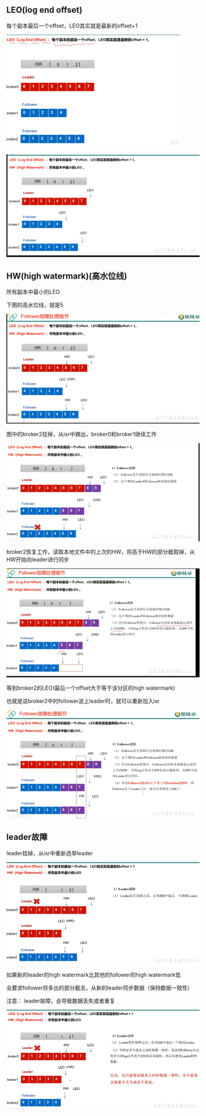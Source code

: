 LEO(log end offset)
---

每个副本最后一个offset，LEO其实就是最新的offset+1

![img_49.png](img_49.png)

![img_50.png](img_50.png)

HW(high watermark)(高水位线)
---
所有副本中最小的LEO

下图的高水位线，就是5

![img_51.png](img_51.png)

图中的broker2挂掉，从isr中踢出，broker0和broker1继续工作

![img_52.png](img_52.png)

broker2恢复工作，读取本地文件中的上次的HW，将高于HW的部分截取掉，从HW开始向leader进行同步

![img_53.png](img_53.png)

等到broker2的LEO(最后一个offset大于等于该分区的high watermark)

也就是说broker2中的follower追上leader时，就可以重新加入isr

![img_54.png](img_54.png)

leader故障
---

leader挂掉，从isr中重新选举leader

![img_55.png](img_55.png)

如果新的leader的high watermark比其他的follower的high watermark低

会要求follower将多出的部分截去，从新的leader同步数据（保持数据一致性）

注意： leader故障，会导致数据丢失或者重复

![img_57.png](img_57.png)
